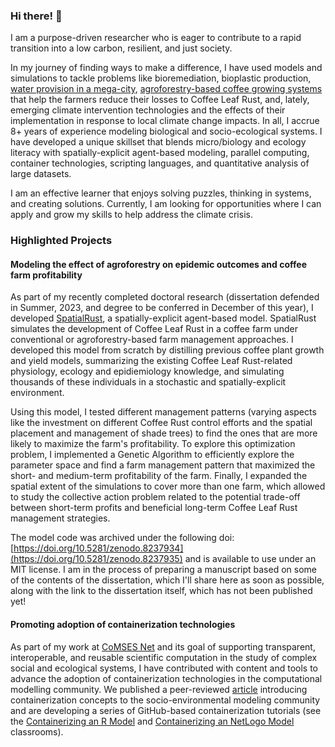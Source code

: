 ### Hi there! 👋

I am a purpose-driven researcher who is eager to contribute to a rapid transition into a low carbon, resilient, and just society.

In my journey of finding ways to make a difference, I have used models and simulations to tackle problems like bioremediation, bioplastic production, [water provision in a mega-city](https://github.com/comses/megadapt), [agroforestry-based coffee growing systems](https://github.com/manuvanegas/SpatialRustModel) that help the farmers reduce their losses to Coffee Leaf Rust, and, lately, emerging climate intervention technologies and the effects of their implementation in response to local climate change impacts. In all, I accrue 8+ years of experience modeling biological and socio-ecological systems. I have developed a unique skillset that blends micro/biology and ecology literacy with spatially-explicit agent-based modeling, parallel computing, container technologies, scripting languages, and quantitative analysis of large datasets.

I am an effective learner that enjoys solving puzzles, thinking in systems, and creating solutions. Currently, I am looking for opportunities where I can apply and grow my skills to help address the climate crisis.

### Highlighted Projects

#### Modeling the effect of agroforestry on epidemic outcomes and coffee farm profitability

As part of my recently completed doctoral research (dissertation defended in Summer, 2023, and degree to be conferred in December of this year), I developed [SpatialRust](https://github.com/manuvanegas/SpatialRustModel), a spatially-explicit agent-based model. SpatialRust simulates the development of Coffee Leaf Rust in a coffee farm under conventional or agroforestry-based farm management approaches. I developed this model from scratch by distilling previous coffee plant growth and yield models, summarizing the existing Coffee Leaf Rust-related physiology, ecology and epidiemiology knowledge, and simulating thousands of these individuals in a stochastic and spatially-explicit environment.

Using this model, I tested different management patterns (varying aspects like the investment on different Coffee Rust control efforts and the spatial placement and management of shade trees) to find the ones that are more likely to maximize the farm's profitability. To explore this optimization problem, I implemented a Genetic Algorithm to efficiently explore the parameter space and find a farm management pattern that maximized the short- and medium-term profitability of the farm. Finally, I expanded the spatial extent of the simulations to cover more than one farm, which allowed to study the collective action problem related to the potential trade-off between short-term profits and beneficial long-term Coffee Leaf Rust management strategies.

The model code was archived under the following doi: [https://doi.org/10.5281/zenodo.8237934](https://doi.org/10.5281/zenodo.8237935) and is available to use under an MIT license. I am in the process of preparing a manuscript based on some of the contents of the dissertation, which I'll share here as soon as possible, along with the link to the dissertation itself, which has not been published yet!

#### Promoting adoption of containerization technologies

As part of my work at [CoMSES Net](https://www.comses.net/) and its goal of supporting transparent, interoperable, and reusable scientific computation in the study of complex social and ecological systems, I have contributed with content and tools to advance the adoption of containerization technologies in the computational modelling community. We published a peer-reviewed [article](https://doi.org/10.18174/sesmo.18074) introducing containerization concepts to the socio-environmental modeling community and are developing a series of GitHub-based containerization tutorials (see the [Containerizing an R Model](https://classroom.github.com/a/DBRL-FNw) and [Containerizing an NetLogo Model](https://classroom.github.com/a/WuDb62qc) classrooms).
